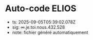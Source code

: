# Auto-code ELIOS
- ts: 2025-09-05T05:39:02.078Z
- sig: ∞.je.toi.nous.432.528
- note: fichier généré automatiquement
